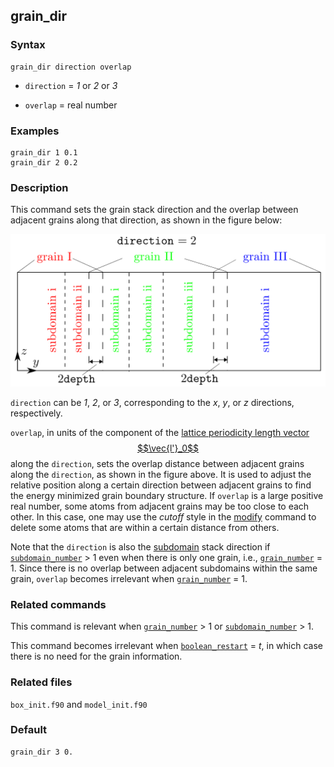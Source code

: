 ## grain_dir

### Syntax

	grain_dir direction overlap

* `direction` = _1_ or _2_ or _3_

* `overlap` = real number

### Examples

	grain_dir 1 0.1
	grain_dir 2 0.2

### Description

This command sets the grain stack direction and the overlap between adjacent grains along that direction, as shown in the figure below:

![grain-dir](fig/grain-dir.png)

`direction` can be _1_, _2_, or _3_, corresponding to the _x_, _y_, or _z_ directions, respectively.

`overlap`, in units of the component of the [lattice periodicity length vector $$\vec{l'}_0$$](../chapter8/lattice-space.md) along the `direction`, sets the overlap distance between adjacent grains along the `direction`, as shown in the figure above. It is used to adjust the relative position along a certain direction between adjacent grains to find the energy minimized grain boundary structure. If `overlap` is a large positive real number, some atoms from adjacent grains may be too close to each other. In this case, one may use the _cutoff_ style in the [modify](modify.md) command to delete some atoms that are within a certain distance from others.

Note that the `direction` is also the [subdomain](subdomain.md) stack direction if [`subdomain_number`](subdomain.md) > 1 even when there is only one grain, i.e., [`grain_number`](grain_num.md) = 1. Since there is no overlap between adjacent subdomains within the same grain, `overlap` becomes irrelevant when [`grain_number`](grain_num.md) = 1.

### Related commands

This command is relevant when [`grain_number`](grain_num.md) > 1 or [`subdomain_number`](subdomain.md) > 1.

This command becomes irrelevant when [`boolean_restart`](restart.md) = _t_, in which case there is no need for the grain information.

### Related files

`box_init.f90` and `model_init.f90`

### Default

	grain_dir 3 0.
